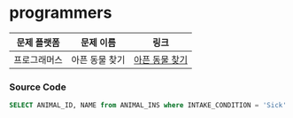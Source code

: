 # programmers

| 문제 플랫폼   | 문제 이름           | 링크                                   |
|---------------|--------------------|----------------------------------------|
| 프로그래머스          | 아픈 동물 찾기           | [아픈 동물 찾기](https://school.programmers.co.kr/learn/courses/30/lessons/59036) |

### Source Code
```sql
SELECT ANIMAL_ID, NAME from ANIMAL_INS where INTAKE_CONDITION = 'Sick'
```
